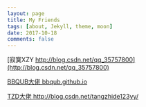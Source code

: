 ```yaml
---
layout: page
title: My Friends
tags: [about, Jekyll, theme, moon]
date: 2017-10-18
comments: false
---
```


[寂寞XZY http://blog.csdn.net/qq_35757800](http://blog.csdn.net/qq_35757800)

[BBQUB大佬 bbqub.github.io](http://bbqub.github.io)

[TZD大佬  http://blog.csdn.net/tangzhide123yy/
](http://blog.csdn.net/tangzhide123yy/)
